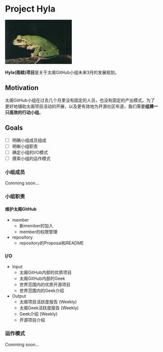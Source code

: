 # Project Hyla
![](./hyla.jpg)

**Hyla(雨蛙)项目**是关于太阁GitHub小组未来3月的发展规划。

## Motivation
太阁GitHub小组在过去几个月里没有固定的人员，也没有固定的产出模式。为了更好地辅助太阁项目活动的开展，以及更有效地为开源社区布道，我们需要**组建一只高效的行动小组**。

## Goals
- [ ] 明确小组成员组成
- [ ] 明晰小组职责
- [ ] 确定小组的I/O模式
- [ ] 摸索小组的运作模式

### 小组成员
Comming soon...

### 小组职责
#### 维护太阁GitHub
- member
  - 新member的加入
  - member的权限管理
- repository
  - repository的Proposal和README

### I/O
- Input
  - 太阁GitHub内部的优质项目
  - 太阁GitHub内部的Geek
  - 世界范围内的优质开源项目
  - 世界范围内的Geek介绍
- Output
  - 太阁项目活跃度报告 (Weekly)
  - 太阁Geek活跃度报告 (Weekly)
  - Geek介绍 (Weekly)
  - 开源项目介绍

### 运作模式
Comming soon...
